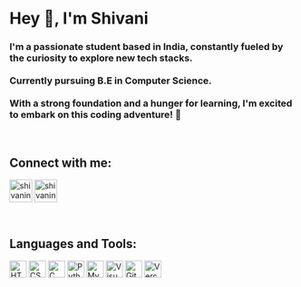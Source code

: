 # Hey 👋, I'm Shivani

### I'm a passionate student based in India, constantly fueled by the curiosity to explore new tech stacks. <br><br>Currently pursuing B.E in Computer Science.<br><br> With a strong foundation and a hunger for learning, I'm excited to embark on this coding adventure! 🚀
<br>

## Connect with me:

<p align="left">
  <a href="https://www.linkedin.com/in/shivani-n-331764227ji" target="blank"><img align="center" src="https://img.icons8.com/?size=2x&id=13930&format=png" alt="shivaninuji" height="40" width="40" /></a>
  <a href="https://leetcode.com/shivaninuji" target="blank"><img align="center" src="https://upload.wikimedia.org/wikipedia/commons/1/19/LeetCode_logo_black.png" alt="shivaninuji" height="40" width="40" /></a>
 </p>

<br>
<h2 align="left">Languages and Tools:</h2>
<div>
   <img src="https://skillicons.dev/icons?i=html" width="30" alt="HTML">
   <img src="https://skillicons.dev/icons?i=css" width="30" alt="CSS">
   <img src="https://skillicons.dev/icons?i=c" width="30" alt="C">
   <img src="https://skillicons.dev/icons?i=py" width="30" alt="Python">
   <img src="https://skillicons.dev/icons?i=mysql" width="30" alt="MySql">
   <img src="https://skillicons.dev/icons?i=vscode" width="30" alt="Visual Studio Code">
   <img src="https://skillicons.dev/icons?i=git" width="30" alt="Git">
   <img src="https://skillicons.dev/icons?i=vercel" width="30" alt="Vercel">
   
  
</div>




